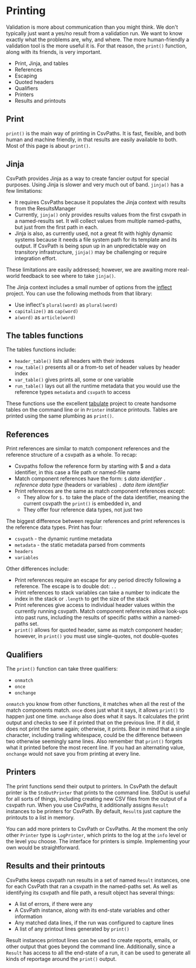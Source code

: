 # Printing

Validation is more about communication than you might think. We don't typically just want a yes/no result from a validation run. We want to know exactly what the problems are, why, and where. The more human-friendly a validation tool is the more useful it is. For that reason, the `print()` function, along with its friends, is very important.

- Print, Jinja, and tables
- References
- Escaping
- Quoted headers
- Qualifiers
- Printers
- Results and printouts

## Print

`print()` is the main way of printing in CsvPaths. It is fast, flexible, and both human and machine friendly, in that results are easily available to both. Most of this page is about `print()`.

## Jinja
CsvPath provides Jinja as a way to create fancier output for special purposes. Using Jinja is slower and very much out of band. `jinja()` has a few limitations:
- It requires CsvPaths because it populates the Jinja context with results from the ResultsManager
- Currently, `jinja()` only provides results values from the first csvpath in a named-results set. It will collect values from multiple named-paths, but just from the first path in each.
- Jinja is also, as currently used, not a great fit with highly dynamic systems because it needs a file system path for its template and its output. If CsvPath is being spun up in an unpredictable way on transitory infrastructure, `jinja()` may be challenging or require integration effort.

These limitations are easily addressed; however, we are awaiting more real-world feedback to see where to take `jinja()`.

The Jinja context includes a small number of options from the <a href='https://pypi.org/project/inflect/'>inflect</a> project. You can use the following methods from that library:
- Use inflect's `plural(word)` as `plural(word)`
- `capitalize()` as `cap(word)`
- `a(word)` as `article(word)`

## The tables functions

The tables functions include:
- `header_table()` lists all headers with their indexes
- `row_table()` presents all or a from-to set of header values by header index
- `var_table()` gives prints all, some or one variable
- `run_table()` lays out all the runtime metadata that you would use the reference types `metadata` and `csvpath` to access

These functions use the excellent <a href='https://pypi.org/project/tabulate/'>tabulate</a> project to create handsome tables on the command line or in `Printer` instance printouts. Tables are printed using the same plumbing as `print()`.

## References

Print references are similar to match component references and the reference structure of a csvpath as a whole. To recap:

- Csvpaths follow the reference form by starting with $ and a data identifier, in this case a file path or named-file name
- Match component references have the form: `$` _data identifier_ `.` _reference data type_ (headers or variables) `.` _data item identifier_
- Print references are the same as match component references except:
    - They allow for `$.` to take the place of the data identifier, meaning the current csvpath the `print()` is embedded in, and
    - They offer four reference data types, not just two

The biggest difference between regular references and print references is the reference data types. Print has four:
- `csvpath` - the dynamic runtime metadata
- `metadata` - the static metadata parsed from comments
- `headers`
- `variables`

Other differences include:
- Print references require an escape for any period directly following a reference. The escape is to double dot: `..`
- Print references to stack variables can take a number to indicate the index in the stack or `.length` to get the size of the stack
- Print references give access to individual header values within the currently running csvpath. Match component references allow look-ups into past runs, including the results of specific paths within a named-paths set.
- `print()` allows for quoted header, same as match component header; however, in `print()` you must use single-quotes, not double-quotes

## Qualifiers

The `print()` function can take three qualifiers:
- `onmatch`
- `once`
- `onchange`

`onmatch` you know from other functions, it matches when all the rest of the match components match. `once` does just what it says, it allows `print()` to happen just one time. `onchange` also does what it says. It calculates the print output and checks to see if it printed that on the previous line. If it did, it does not print the same again; otherwise, it prints. Bear in mind that a single character, including trailing whitespace, could be the difference between two otherwise seemingly same lines. Also remember that `print()` forgets what it printed before the most recent line. If you had an alternating value, `onchange` would not save you from printing at every line.

## Printers

The print functions send their output to printers. In CsvPath the default printer is the `StdOutPrinter` that prints to the command line. StdOut is useful for all sorts of things, including creating new CSV files from the output of a csvpath run. When you use CsvPaths, it additionally assigns `Result` instances to be printers for CsvPath. By default, `Result`s just capture the printouts to a list in memory.

You can add more printers to CsvPath or CsvPaths. At the moment the only other `Printer` type is `LogPrinter`, which prints to the log at the `info` level or the level you choose. The interface for printers is simple. Implementing your own would be straightforward.

## Results and their printouts

CsvPaths keeps csvpath run results in a set of named `Result` instances, one for each CsvPath that ran a csvpath in the named-paths set. As well as identifying its csvpath and file path, a result object has several things:
- A list of errors, if there were any
- A CsvPath instance, along with its end-state variables and other information
- Any matched data lines, if the run was configured to capture lines
- A list of any printout lines generated by `print()`

Result instances printout lines can be used to create reports, emails, or other output that goes beyond the command line. Additionally, since a `Result` has access to all the end-state of a run, it can be used to generate all kinds of reportage around the `print()` output.


